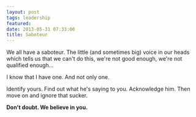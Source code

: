 ```yaml
---
layout: post
tags: leadership
featured:
date: 2013-05-31 07:33:00
title: Saboteur
---
```

We all have a saboteur. The little (and sometimes big) voice in our heads which tells us that we can't do this, we're not good enough, we're not qualified enough…

I know that I have one. And not only one.

Identify yours. Find out what he's saying to you. Acknowledge him. Then move on and ignore that sucker.

**Don't doubt. We believe in you.**